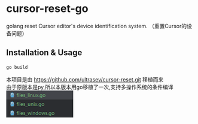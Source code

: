 # cursor-reset-go
 golang reset Cursor editor's device identification system. （重置Cursor的设备问题）




## Installation & Usage

```bash
go build 
```

本项目是由 https://github.com/ultrasev/cursor-reset.git 移植而来<br>
由于原版本是py,所以本版本用go移植了一次,支持多操作系统的条件编译
![img.png](img.png)
